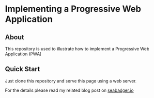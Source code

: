 # Implementing a Progressive Web Application

## About
This repository is used to illustrate how to implement a Progressive Web Application (PWA)

## Quick Start
Just clone this repository and serve this page using a web server.

For the details please read my related blog post on
[seabadger.io](https://seabadger.io/tech/web-development/create-progressive-web-application)
